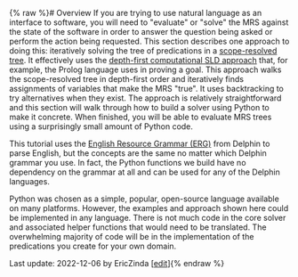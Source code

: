 {% raw %}# Overview
If you are trying to use natural language as an interface to software, you will need to "evaluate" or "solve" the MRS against the state of the software in order to answer the question being asked or perform the action being requested. This section describes one approach to doing this: iteratively solving the tree of predications in a [scope-resolved tree](). It effectively uses the [depth-first computational SLD approach](https://en.wikipedia.org/wiki/SLD_resolution) that, for example, the Prolog language uses in proving a goal. This approach walks the scope-resolved tree in depth-first order and iteratively finds assignments of variables that make the MRS "true". It uses backtracking to try alternatives when they exist. The approach is relatively straightforward and this section will walk through how to build a solver using Python to make it concrete.  When finished, you will be able to evaluate MRS trees using a surprisingly small amount of Python code.

This tutorial uses the [English Resource Grammar (ERG)](../ErgTop) from Delphin to parse English, but the concepts are the same no matter which Delphin grammar you use. In fact, the Python functions we build have no dependency on the grammar at all and can be used for any of the Delphin languages.

Python was chosen as a simple, popular, open-source language available on many platforms. However, the examples and approach shown here could be implemented in any language. There is not much code in the core solver and associated helper functions that would need to be translated. The overwhelming majority of code will be in the implementation of the predications you create for your own domain.

Last update: 2022-12-06 by EricZinda [[edit](https://github.com/ericzinda/docsproto/edit/main/devhowto/devhowtoOverview.md)]{% endraw %}